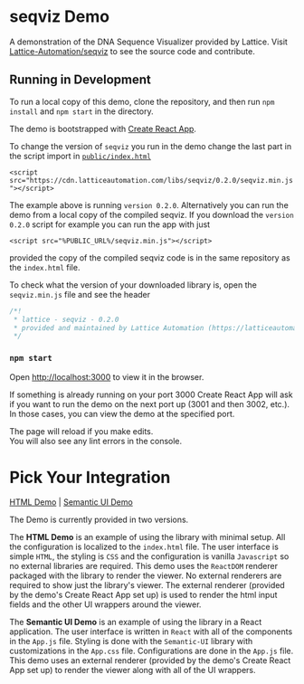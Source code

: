 # seqviz Demo

A demonstration of the DNA Sequence Visualizer provided by Lattice. Visit [Lattice-Automation/seqviz](https://github.com/Lattice-Automation/seqviz) to see the source code and contribute.

## Running in Development

To run a local copy of this demo, clone the repository, and then run `npm install` and `npm start` in the directory.

The demo is bootstrapped with [Create React App](https://github.com/facebook/create-react-app).

To change the version of `seqviz` you run in the demo change the last part in the script import in [`public/index.html`](https://github.com/Lattice-Automation/seqviz-demo/blob/simple-ui/public/index.html)

`<script src="https://cdn.latticeautomation.com/libs/seqviz/0.2.0/seqviz.min.js"></script>`

The example above is running `version 0.2.0`. Alternatively you can run the demo from a local copy of the compiled seqviz. If you download the `version 0.2.0` script for example you can run the app with just

`<script src="%PUBLIC_URL%/seqviz.min.js"></script>`

provided the copy of the compiled seqviz code is in the same repository as the `index.html` file.

To check what the version of your downloaded library is, open the `seqviz.min.js` file and see the header

```js
/*!
 * lattice - seqviz - 0.2.0
 * provided and maintained by Lattice Automation (https://latticeautomation.com/)
 */
```

### `npm start`

Open [http://localhost:3000](http://localhost:3000) to view it in the browser.

If something is already running on your port 3000 Create React App will ask if you want to run the demo on the next port up (3001 and then 3002, etc.). In those cases, you can view the demo at the specified port.

The page will reload if you make edits.<br>
You will also see any lint errors in the console.

# Pick Your Integration

[HTML Demo](https://github.com/Lattice-Automation/seqviz-demo/blob/simple-ui/README.md) | [Semantic UI Demo](https://github.com/Lattice-Automation/seqviz-demo/blob/semantic-ui/README.md)

The Demo is currently provided in two versions.

The <b>HTML Demo</b> is an example of using the library with minimal setup. All the configuration is localized to the `index.html` file. The user interface is simple `HTML`, the styling is `CSS` and the configuration is vanilla `Javascript` so no external libraries are required. This demo uses the `ReactDOM` renderer packaged with the library to render the viewer. No external renderers are required to show just the library's viewer. The external renderer (provided by the demo's Create React App set up) is used to render the html input fields and the other UI wrappers around the viewer.

The <b>Semantic UI Demo</b> is an example of using the library in a React application. The user interface is written in `React` with all of the components in the `App.js` file. Styling is done with the `Semantic-UI` library with customizations in the `App.css` file. Configurations are done in the `App.js` file. This demo uses an external renderer (provided by the demo's Create React App set up) to render the viewer along with all of the UI wrappers.
